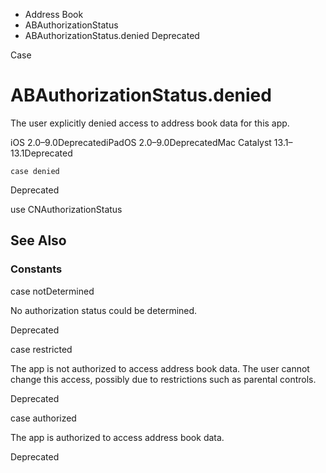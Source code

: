 

- Address Book
- ABAuthorizationStatus
-  ABAuthorizationStatus.denied Deprecated

Case

# ABAuthorizationStatus.denied

The user explicitly denied access to address book data for this app.

iOS 2.0–9.0DeprecatediPadOS 2.0–9.0DeprecatedMac Catalyst 13.1–13.1Deprecated

``` source
case denied
```

Deprecated

use CNAuthorizationStatus

## See Also

### Constants

case notDetermined

No authorization status could be determined.

Deprecated

case restricted

The app is not authorized to access address book data. The user cannot change this access, possibly due to restrictions such as parental controls.

Deprecated

case authorized

The app is authorized to access address book data.

Deprecated

